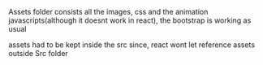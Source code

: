 Assets folder consists all the images, css and the animation javascripts(although it doesnt work in react), the bootstrap is working as usual

assets had to be kept inside the src since, react wont let reference assets outside Src folder